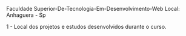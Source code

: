 Faculdade Superior-De-Tecnologia-Em-Desenvolvimento-Web
Local: Anhaguera - Sp

1 - Local dos projetos e estudos desenvolvidos durante o curso.
